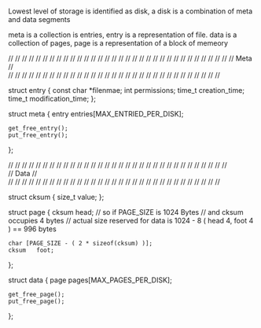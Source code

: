 #### 


Lowest level of storage is identified as disk, a disk is a combination of meta and data segments

meta is a collection is entries, entry is a representation of file.
data is a collection of pages, page is a representation of a block of memeory


// // // // // // // // // // // // // // // // // // // // // // // // // // // // // // // 
// 
//      Meta 
//  
// // // // // // // // // // // // // // // // // // // // // // // // // // // // // // // 

struct entry {
    const char *filenmae;
    int         permissions;
    time_t      creation_time;
    time_t      modification_time;
};

struct meta {
    entry   entries[MAX_ENTRIED_PER_DISK];

    get_free_entry();
    put_free_entry();

};


// // // // // // // // // // // // // // // // // // // // // // // // // // // // // // // 
//                                                                                  
//      Data 
//  
// // // // // // // // // // // // // // // // // // // // // // // // // // // // // // // 

struct cksum {
    size_t value;
};

struct page {
    cksum   head;
    // so if PAGE_SIZE is 1024 Bytes
    //  and cksum occupies 4 bytes
    // actual size reserved for data is 1024 - 8 ( head 4, foot 4 ) == 996 bytes

    char [PAGE_SIZE - ( 2 * sizeof(cksum) )];
    cksum   foot;
};

struct data {
    page   pages[MAX_PAGES_PER_DISK];

    get_free_page();
    put_free_page();

};







